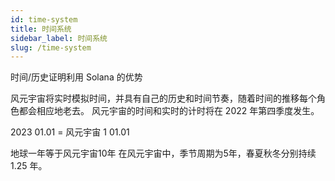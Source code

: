 ```yaml
---
id: time-system
title: 时间系统
sidebar_label: 时间系统
slug: /time-system
---
```

时间/历史证明利用 Solana 的优势

风元宇宙将实时模拟时间，并具有自己的历史和时间节奏，随着时间的推移每个角色都会相应地老去。 风元宇宙的时间和实时的计时将在 2022 年第四季度发生。

2023 01.01 = 风元宇宙 1 01.01

地球一年等于风元宇宙10年
在风元宇宙中，季节周期为5年，春夏秋冬分别持续 1.25 年。